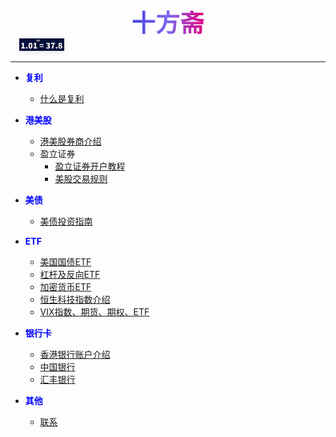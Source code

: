 <!-- docs/_sidebar.md -->


<style>

.sidebar-title {     /* 标题渐变色 */
  font-size: 38px; /* 根据需求调整字体大小 */
  font-weight: bold; /* 加粗字体，增强视觉效果 */
  background-image: linear-gradient(
    to right,
    #4a46e5, /* 左侧起始颜色（蓝紫色） */
    #7b68ee, /* 中间过渡颜色（淡紫色） */
    #e6007e /* 右侧结束颜色（红色） */
  );
  -webkit-background-clip: text; /* 兼容 WebKit 内核浏览器 */
  background-clip: text; /* 文字裁剪为背景渐变形状 */
   -webkit-text-fill-color: transparent; /* 文字颜色透明，显示背景渐变 */
  letter-spacing: 1px; /* 可选：增加字母间距 */
}

/* 图片样式 */
.sidebar-icon {
  width: 100px; /* 图片宽度 */
  height: 20px; /* 图片高度 */
  object-fit: contain; /* 保持图片比例 */
  filter: drop-shadow(0 2px 4px rgba(0, 0, 0, 0.1)); /* 可选：添加阴影 */
}
/* 链接容器（完全覆盖标题区域，去除默认样式） */
.sidebar-link {
  display: flex; /* 继承原有flex布局 */
  flex-direction: column;
  align-items: center; /* 保持内部元素居中 */
  text-decoration: none; /* 去除链接下划线 */
  width: 100%; /* 占满侧边栏宽度（可选，根据布局需求） */
}

@media (max-width: 768px) {
  .sidebar-title {
    font-size: 1.5rem;
    padding: 0.8rem 1.2rem;
  }
}
</style>
<a href="/" class="sidebar-link"><span class="sidebar-title"> 十方斋</span></a>
<img src="/icon.jpg" alt="十方斋图标" class="sidebar-icon"> 

---

- <b><font color="blue"><i class="fas fa-business-time"></i> 复利</font></b> 
  - [什么是复利](/docs/复利/神奇的复利效应.md) 

- <b><font color="blue"><i class="fas fa-chart-line"></i> 港美股</font></b> 
  - [港美股券商介绍](/docs/港股/b.md)  
  - <i class="fas fa-folder"></i> 盈立证券  
    - [盈立证券开户教程](/docs/港股/盈立证券(香港)开户教程(2025).md)  
    - [美股交易规则](/docs/港股/美股交易规则.md)  

- <b><font color="blue"><i class="fas fa-chart-line"></i> 美债</font></b> 
  - [美债投资指南](/docs/美债/美债投资指南.md)  

- <b><font color="blue"><i class="fas fa-chart-line"></i> ETF</font></b>  
  - [美国国债ETF](/docs/ETF/美国国债ETF.md)  
  - [杠杆及反向ETF](/docs/ETF/杠杆及反向ETF.md)  
  - [加密货币ETF](/docs/ETF/加密货币ETF.md)  
  - [恒生科技指数介绍](/docs/恒生科技指数介绍.md)  
  - [VIX指数、期货、期权、ETF](/docs/ETF/VIX指数、期货、期权、ETF.md)  

- <b><font color="blue"><i class="fas fa-chart-line"></i> 银行卡</font></b>  
  - [香港银行账户介绍](/docs/银行卡/香港银行账户介绍.md)  
  - [中国银行](/docs/银行卡/a.md)  
  - [汇丰银行](/docs/银行卡/b.md)  

- <b><font color="blue"><i class="fas fa-chart-line"></i> 其他</font></b>  
  - [联系](/docs/其他/联系.md)